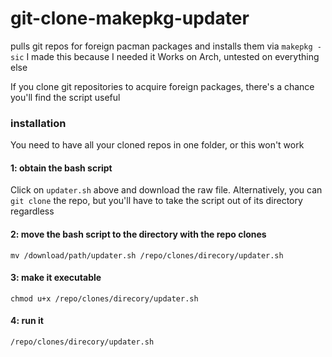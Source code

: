 # git-clone-makepkg-updater
pulls git repos for foreign pacman packages and installs them via `makepkg -sic`
I made this because I needed it
Works on Arch, untested on everything else

If you clone git repositories to acquire foreign packages, there's a chance you'll find the script useful


### installation
You need to have all your cloned repos in one folder, or this won't work
#### 1: obtain the bash script
Click on `updater.sh` above and download the raw file.
Alternatively, you can `git clone` the repo, but you'll have to take the script out of its directory regardless
#### 2: move the bash script to the directory with the repo clones
`mv /download/path/updater.sh /repo/clones/direcory/updater.sh`
#### 3: make it executable
`chmod u+x /repo/clones/direcory/updater.sh`
#### 4: run it
`/repo/clones/direcory/updater.sh`


